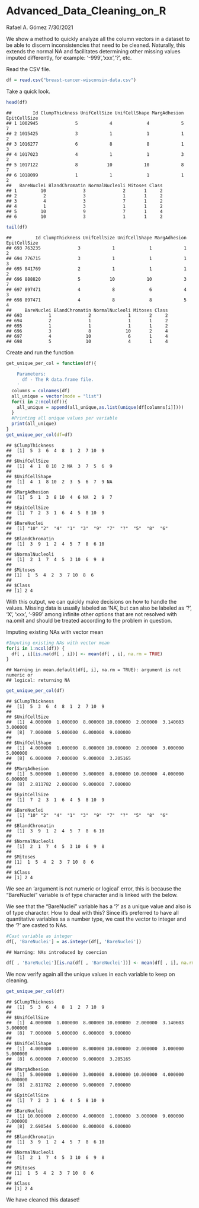 Advanced\_Data\_Cleaning\_on\_R
================
Rafael A. Gómez
7/30/2021

We show a method to quickly analyze all the column vectors in a dataset
to be able to discern inconsistencies that need to be cleaned.
Naturally, this extends the normal NA and facilitates determining other
missing values imputed differently, for example: ‘-999’,‘xxx’,‘?’, etc.

Read the CSV file.

``` r
df = read.csv("breast-cancer-wisconsin-data.csv")
```

Take a quick look.

``` r
head(df)
```

    ##        Id ClumpThickness UnifCellSize UnifCellShape MargAdhesion EpitCellSize
    ## 1 1002945              5            4             4            5            7
    ## 2 1015425              3            1             1            1            2
    ## 3 1016277              6            8             8            1            3
    ## 4 1017023              4            1             1            3            2
    ## 5 1017122              8           10            10            8            7
    ## 6 1018099              1            1             1            1            2
    ##   BareNuclei BlandChromatin NormalNucleoli Mitoses Class
    ## 1         10              3              2       1     2
    ## 2          2              3              1       1     2
    ## 3          4              3              7       1     2
    ## 4          1              3              1       1     2
    ## 5         10              9              7       1     4
    ## 6         10              3              1       1     2

``` r
tail(df)
```

    ##         Id ClumpThickness UnifCellSize UnifCellShape MargAdhesion EpitCellSize
    ## 693 763235              3            1             1            1            2
    ## 694 776715              3            1             1            1            3
    ## 695 841769              2            1             1            1            2
    ## 696 888820              5           10            10            3            7
    ## 697 897471              4            8             6            4            3
    ## 698 897471              4            8             8            5            4
    ##     BareNuclei BlandChromatin NormalNucleoli Mitoses Class
    ## 693          1              2              1       2     2
    ## 694          2              1              1       1     2
    ## 695          1              1              1       1     2
    ## 696          3              8             10       2     4
    ## 697          4             10              6       1     4
    ## 698          5             10              4       1     4

Create and run the function

``` r
get_unique_per_col = function(df){
    '
    Parameters:
      df - The R data.frame file.
    '
  columns = colnames(df)
  all_unique = vector(mode = "list")
  for(i in 2:ncol(df)){
    all_unique = append(all_unique,as.list(unique(df[columns[i]])))
  }
  #Printing all unique values per variable
  print(all_unique)
}
get_unique_per_col(df=df)
```

    ## $ClumpThickness
    ##  [1]  5  3  6  4  8  1  2  7 10  9
    ## 
    ## $UnifCellSize
    ##  [1]  4  1  8 10  2 NA  3  7  5  6  9
    ## 
    ## $UnifCellShape
    ##  [1]  4  1  8 10  2  3  5  6  7  9 NA
    ## 
    ## $MargAdhesion
    ##  [1]  5  1  3  8 10  4  6 NA  2  9  7
    ## 
    ## $EpitCellSize
    ##  [1]  7  2  3  1  6  4  5  8 10  9
    ## 
    ## $BareNuclei
    ##  [1] "10" "2"  "4"  "1"  "3"  "9"  "7"  "?"  "5"  "8"  "6" 
    ## 
    ## $BlandChromatin
    ##  [1]  3  9  1  2  4  5  7  8  6 10
    ## 
    ## $NormalNucleoli
    ##  [1]  2  1  7  4  5  3 10  6  9  8
    ## 
    ## $Mitoses
    ## [1]  1  5  4  2  3  7 10  8  6
    ## 
    ## $Class
    ## [1] 2 4

With this output, we can quickly make decisions on how to handle the
values. Missing data is usually labeled as ‘NA’, but can also be labeled
as ‘?’, ‘X’, ‘xxx’, ‘-999’ among infinite other options that are not
resolved with na.omit and should be treated according to the problem in
question.

Imputing existing NAs with vector mean

``` r
#Imputing existing NAs with vector mean
for(i in 1:ncol(df)) {
  df[ , i][is.na(df[ , i])] <- mean(df[ , i], na.rm = TRUE)
}
```

    ## Warning in mean.default(df[, i], na.rm = TRUE): argument is not numeric or
    ## logical: returning NA

``` r
get_unique_per_col(df)
```

    ## $ClumpThickness
    ##  [1]  5  3  6  4  8  1  2  7 10  9
    ## 
    ## $UnifCellSize
    ##  [1]  4.000000  1.000000  8.000000 10.000000  2.000000  3.140603  3.000000
    ##  [8]  7.000000  5.000000  6.000000  9.000000
    ## 
    ## $UnifCellShape
    ##  [1]  4.000000  1.000000  8.000000 10.000000  2.000000  3.000000  5.000000
    ##  [8]  6.000000  7.000000  9.000000  3.205165
    ## 
    ## $MargAdhesion
    ##  [1]  5.000000  1.000000  3.000000  8.000000 10.000000  4.000000  6.000000
    ##  [8]  2.811782  2.000000  9.000000  7.000000
    ## 
    ## $EpitCellSize
    ##  [1]  7  2  3  1  6  4  5  8 10  9
    ## 
    ## $BareNuclei
    ##  [1] "10" "2"  "4"  "1"  "3"  "9"  "7"  "?"  "5"  "8"  "6" 
    ## 
    ## $BlandChromatin
    ##  [1]  3  9  1  2  4  5  7  8  6 10
    ## 
    ## $NormalNucleoli
    ##  [1]  2  1  7  4  5  3 10  6  9  8
    ## 
    ## $Mitoses
    ## [1]  1  5  4  2  3  7 10  8  6
    ## 
    ## $Class
    ## [1] 2 4

We see an ‘argument is not numeric or logical’ error, this is because
the “BareNuclei” variable is of type character and is linked with the
below.

We see that the “BareNuclei” variable has a ‘?’ as a unique value and
also is of type character. How to deal with this? Since it’s preferred
to have all quantitative variables sa a number type, we cast the vector
to integer and the ‘?’ are casted to NAs.

``` r
#Cast variable as integer
df[, 'BareNuclei'] = as.integer(df[, 'BareNuclei'])
```

    ## Warning: NAs introduced by coercion

``` r
df[ , 'BareNuclei'][is.na(df[ , 'BareNuclei'])] <- mean(df[ , i], na.rm = TRUE)
```

We now verify again all the unique values in each variable to keep on
cleaning.

``` r
get_unique_per_col(df)
```

    ## $ClumpThickness
    ##  [1]  5  3  6  4  8  1  2  7 10  9
    ## 
    ## $UnifCellSize
    ##  [1]  4.000000  1.000000  8.000000 10.000000  2.000000  3.140603  3.000000
    ##  [8]  7.000000  5.000000  6.000000  9.000000
    ## 
    ## $UnifCellShape
    ##  [1]  4.000000  1.000000  8.000000 10.000000  2.000000  3.000000  5.000000
    ##  [8]  6.000000  7.000000  9.000000  3.205165
    ## 
    ## $MargAdhesion
    ##  [1]  5.000000  1.000000  3.000000  8.000000 10.000000  4.000000  6.000000
    ##  [8]  2.811782  2.000000  9.000000  7.000000
    ## 
    ## $EpitCellSize
    ##  [1]  7  2  3  1  6  4  5  8 10  9
    ## 
    ## $BareNuclei
    ##  [1] 10.000000  2.000000  4.000000  1.000000  3.000000  9.000000  7.000000
    ##  [8]  2.690544  5.000000  8.000000  6.000000
    ## 
    ## $BlandChromatin
    ##  [1]  3  9  1  2  4  5  7  8  6 10
    ## 
    ## $NormalNucleoli
    ##  [1]  2  1  7  4  5  3 10  6  9  8
    ## 
    ## $Mitoses
    ## [1]  1  5  4  2  3  7 10  8  6
    ## 
    ## $Class
    ## [1] 2 4

We have cleaned this dataset!
